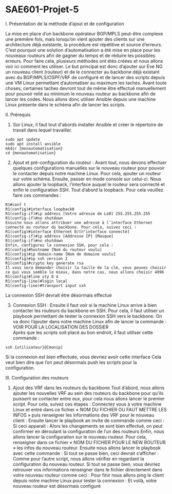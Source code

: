 # SAE601-Projet-5
I.	Présentation de la méthode d’ajout et de configuration 

La mise en place d’un backbone opérateur BGP/MPLS peut-être complexe une première fois, mais lorsqu’on vient ajouter des clients sur une architecture déjà existante, la procédure est répétitive et source d’erreurs. C’est pourquoi une solution d’automatisation a été mise en place pour les nouveaux routeurs afin de gagner du temps et de réduire les possibles erreurs.
Pour faire cela, plusieurs méthodes ont étés créées et nous allons voir ici comment les utiliser. 
Le but principal est donc d’ajouter sur Eve NG un nouveau client (routeur) et de le connecter au backbone déjà existant avec du BGP/MPLS/OSPF/VRF de configuré et de lancer des scripts depuis une VM Linux permettant d’automatiser au maximum les taches. 
Avant toute choses, certaines taches devront tout de même être effectué manuellement pour pouvoir relié au minimum le nouveau routeur au backbone afin de lancer les codes. 
Nous allons donc utiliser Ansible depuis une machine Linux présente dans le schéma afin de lancer les scripts. 

II.	Prérequis
1. Sur Linux, il faut tout d'abords installer Ansible et créer le répertoire de travail dans lequel travailler.
```
sudo apt update
sudo apt install ansible
mkdir {monautomatisation}
cd {monautomatisation}
```
2.	Ajout et pré-configuration du routeur :
Avant tout, nous devons effectuer quelques configurations manuelles sur le nouveau routeur pour pouvoir le contacter depuis notre machine Linux. 
Pour cela, ajouter un routeur sur votre schéma. 
Ensuite, passer en mode console sur celui-ci. 
Nous allons ajouter la loopback, l’interface auquel le routeur sera connecté et enfin le configuration SSH. 
Tout d’abord la loopback. Pour cela veuillez faire ces commandes :
```
R1#conf t
R1(config)#interface loopback0
R1(config-if)#ip address [Votre adresse de Lo0] 255.255.255.255
R1(config-if)#no shutdown
Ensuite nous allons attribuer une adresse à l’interface Ethernet connecté au routeur du backbone. Pour cela, suivez ceci : 
R1(config)#interface Ethernet 0/[n°interface connecté]
R1(config-if)#ip address [Addresse IP] [Masque]
R1(config-if)#no shutdown
Enfin, configurez la connexion SSH, pour cela : 
R1(config)#hostname [Nom du routeur voulu]
R1(config)#ip domain-name [Nom de domaine voulu]
R1(config)#ip ssh version 2
R1(config)#crypto key generate rsa 
Il vous sera demander choisir la taille de la clé, vous pouvez choisir ce qui vous semble le mieux, dans notre cas, nous allons choisir 4096
R1(config)#line vty 0 4
R1(config-line)#login local
R1(config-line)#transport input ssh
```
La connexion SSH devrait être désormais effectué

3.	Connexion SSH : 
Ensuite il faut voir si la machine Linux arrive à bien contacter les routeurs du backbone en SSH. Pour cela, il faut utiliser un playbook permettant de tester la connexion SSH vers le backbone. 
On va donc l’ajouter dans notre machine Linux afin de lancer la commande : 
VOIR POUR LA LOCALISATION DES DOSSIER   
Après que les scripts soit placé au bon endroit, il faut utiliser cette commande : 
```
ssh {utilisateur}@[monip]
```
Si la connexion est bien effectuée, vous devriez avoir cette interface 
Cela veut bien dire que l’on peut désormais push les scripts pour la configuration. 


III.	Configuration des routeurs 
1.	Ajout des VRF dans les routeurs du backbone
Tout d’abord, nous allons ajouter les nouvelles VRF au sein des routeurs du backbone pour qu’ils puissent se contacter entre eux, pour cela nous allons lancer le premier script. 
Pour cela, suivez ces étapes : 
Connectez vous à votre machine Linux et entré dans ce fichier « NOM DU FICHIER OU FAUT METTRE LES INFOS » puis renseigner les informations des VRF pour le nouveau client :
Ensuite lancer le playbook an invite de commande comme ceci : 
Si ceci apparait : 
Alors les changements se sont bien effectué, on peut confirmer en déroulant la configuration de l’un des routeurs 
Enfin, nous allons lancer la configuration sur le nouveau routeur. Pour cela, renseigner dans ce fichier « NOM DU FICHIER POUR LE NEW ROUTEUR » les infos du nouveau routeur.
Ensuite nous allons lancer le playbook avec cette commande : 
Si tout se passe bien, ceci devrait s’afficher : 
Comme pour l’autre script, nous allons vérifier en regardant la configuration du nouveau routeur. 
Si tout se passe bien, vous devriez retrouver vos informations renseigner dans le fichier directement dans votre nouveau routeur comme ceci : 
Pour finir nous allons ping le client depuis notre machine Linux pour tester la connexion : 
Et voilà, votre nouveau routeur est désormais configuré   
